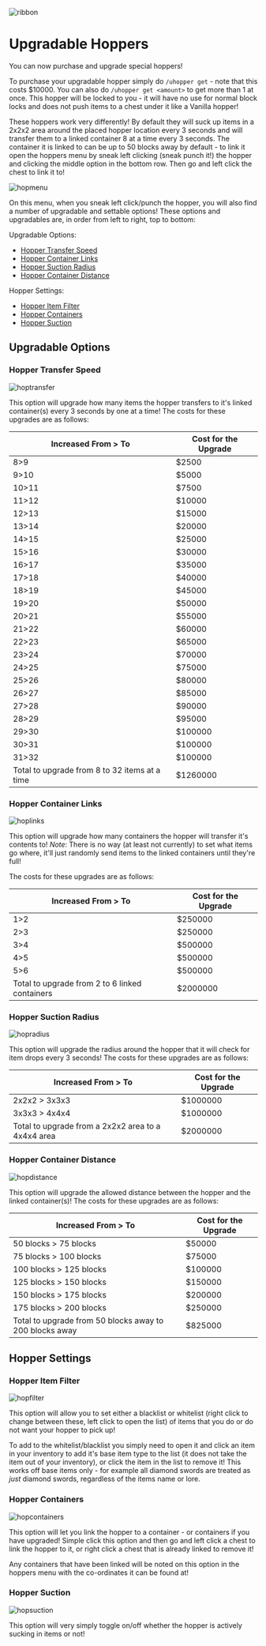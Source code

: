 ![ribbon](images/L-ribbon.png) 

# Upgradable Hoppers

You can now purchase and upgrade special hoppers!

To purchase your upgradable hopper simply do `/uhopper get` - note that this costs $10000. You can also do `/uhopper get <amount>` to get more than 1 at once.
This hopper will be locked to you - it will have no use for normal block locks and does not push items to a chest under it like a Vanilla hopper!

These hoppers work very differently!
By default they will suck up items in a 2x2x2 area around the placed hopper location every 3 seconds and will transfer them to a linked container 8 at a time every 3 seconds.
The container it is linked to can be up to 50 blocks away by default - to link it open the hoppers menu by sneak left clicking (sneak punch it!) the hopper and clicking the middle option in the bottom row. 
Then go and left click the chest to link it to!

![hopmenu](images/hoppermenu.png)

On this menu, when you sneak left click/punch the hopper, you will also find a number of upgradable and settable options! 
These options and upgradables are, in order from left to right, top to bottom:

Upgradable Options:
- [Hopper Transfer Speed](#hopper-transfer-speed)
- [Hopper Container Links](#hopper-container-links)
- [Hopper Suction Radius](#hopper-suction-radius)
- [Hopper Container Distance](#hopper-container-distance)

Hopper Settings:
- [Hopper Item Filter](#hopper-item-filter)
- [Hopper Containers](#hopper-containers)
- [Hopper Suction](#hopper-suction)

## Upgradable Options

### Hopper Transfer Speed

![hoptransfer](images/hoppertransfer.png)

This option will upgrade how many items the hopper transfers to it's linked container(s) every 3 seconds by one at a time! 
The costs for these upgrades are as follows:

|Increased From > To|Cost for the Upgrade|
|---|---|
|8>9|$2500|
|9>10|$5000|
|10>11|$7500|
|11>12|$10000|
|12>13|$15000|
|13>14|$20000|
|14>15|$25000|
|15>16|$30000|
|16>17|$35000|
|17>18|$40000|
|18>19|$45000|
|19>20|$50000|
|20>21|$55000|
|21>22|$60000|
|22>23|$65000|
|23>24|$70000|
|24>25|$75000|
|25>26|$80000|
|26>27|$85000|
|27>28|$90000|
|28>29|$95000|
|29>30|$100000|
|30>31|$100000|
|31>32|$100000|
|Total to upgrade from 8 to 32 items at a time|$1260000|


### Hopper Container Links

![hoplinks](images/hopperlinks.png)

This option will upgrade how many containers the hopper will transfer it's contents to! 
*Note*: There is no way (at least not currently) to set what items go where, it'll just randomly send items to the linked containers until they're full!

The costs for these upgrades are as follows:

|Increased From > To|Cost for the Upgrade|
|---|---|
|1>2|$250000|
|2>3|$250000|
|3>4|$500000|
|4>5|$500000|
|5>6|$500000|
|Total to upgrade from 2 to 6 linked containers|$2000000|


### Hopper Suction Radius

![hopradius](images/hopperradius.png)

This option will upgrade the radius around the hopper that it will check for item drops every 3 seconds!
The costs for these upgrades are as follows:

|Increased From > To|Cost for the Upgrade|
|---|---|
|2x2x2 > 3x3x3|$1000000|
|3x3x3 > 4x4x4|$1000000|
|Total to upgrade from a 2x2x2 area to a 4x4x4 area|$2000000|


### Hopper Container Distance

![hopdistance](images/hopperdistance.png)

This option will upgrade the allowed distance between the hopper and the linked container(s)!
The costs for these upgrades are as follows:

|Increased From > To|Cost for the Upgrade|
|---|---|
|50 blocks > 75 blocks|$50000|
|75 blocks > 100 blocks|$75000|
|100 blocks > 125 blocks|$100000|
|125 blocks > 150 blocks|$150000|
|150 blocks > 175 blocks|$200000|
|175 blocks > 200 blocks|$250000|
|Total to upgrade from 50 blocks away to 200 blocks away|$825000|


## Hopper Settings

### Hopper Item Filter

![hopfilter](images/hopperfilter.png)

This option will allow you to set either a blacklist or whitelist (right click to change between these, left click to open the list) of items that you do or do not want your hopper to pick up!

To add to the whitelist/blacklist you simply need to open it and click an item in your inventory to add it's base item type to the list (it does not take the item out of your inventory), or click the item in the list to remove it!
This works off base items only - for example all diamond swords are treated as *just* diamond swords, regardless of the items name or lore.


### Hopper Containers

![hopcontainers](images/hoppercontainers.png)

This option will let you link the hopper to a container - or containers if you have upgraded!
Simple click this option and then go and left click a chest to link the hopper to it, or right click a chest that is already linked to remove it!

Any containers that have been linked will be noted on this option in the hoppers menu with the co-ordinates it can be found at!


### Hopper Suction

![hopsuction](images/hoppersuction.png)

This option will very simply toggle on/off whether the hopper is actively sucking in items or not!
